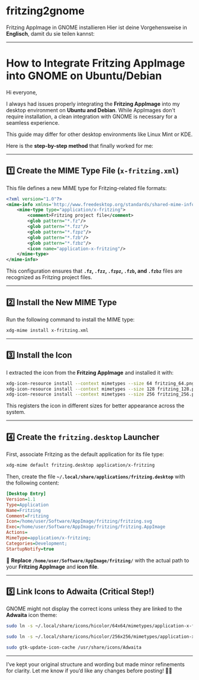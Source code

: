 # fritzing2gnome
Fritzing AppImage in GNOME installieren
Hier ist deine Vorgehensweise in **Englisch**, damit du sie teilen kannst:  

---

# **How to Integrate Fritzing AppImage into GNOME on Ubuntu/Debian**  

Hi everyone,  

I always had issues properly integrating the **Fritzing AppImage** into my desktop environment on **Ubuntu and Debian**. While AppImages don't require installation, a clean integration with GNOME is necessary for a seamless experience.  

This guide may differ for other desktop environments like Linux Mint or KDE.  

Here is the **step-by-step method** that finally worked for me:  

---  

## **1️⃣ Create the MIME Type File (`x-fritzing.xml`)**  
This file defines a new MIME type for Fritzing-related file formats:  
```xml
<?xml version="1.0"?>
<mime-info xmlns='http://www.freedesktop.org/standards/shared-mime-info'>
    <mime-type type="application/x-fritzing">
        <comment>Fritzing project file</comment>
        <glob pattern="*.fz"/>
        <glob pattern="*.fzz"/>
        <glob pattern="*.fzpz"/>
        <glob pattern="*.fzb"/>
        <glob pattern="*.fzbz"/>
        <icon name="application-x-fritzing"/>
    </mime-type>
</mime-info>
```
This configuration ensures that **`.fz`, `.fzz`, `.fzpz`, `.fzb`, and `.fzbz`** files are recognized as Fritzing project files.  

---  

## **2️⃣ Install the New MIME Type**  
Run the following command to install the MIME type:  
```bash
xdg-mime install x-fritzing.xml
```

---  

## **3️⃣ Install the Icon**  
I extracted the icon from the **Fritzing AppImage** and installed it with:  
```bash
xdg-icon-resource install --context mimetypes --size 64 fritzing_64.png application-x-fritzing
xdg-icon-resource install --context mimetypes --size 128 fritzing_128.png application-x-fritzing
xdg-icon-resource install --context mimetypes --size 256 fritzing_256.png application-x-fritzing
```
This registers the icon in different sizes for better appearance across the system.  

---  

## **4️⃣ Create the `fritzing.desktop` Launcher**  
First, associate Fritzing as the default application for its file type:  
```bash
xdg-mime default fritzing.desktop application/x-fritzing
```
Then, create the file **`~/.local/share/applications/fritzing.desktop`** with the following content:  
```ini
[Desktop Entry]
Version=1.1
Type=Application
Name=Fritzing
Comment=Fritzing
Icon=/home/user/Software/AppImage/fritzing/fritzing.svg
Exec=/home/user/Software/AppImage/fritzing/fritzing.AppImage
Actions=
MimeType=application/x-fritzing;
Categories=Development;
StartupNotify=true
```
📌 **Replace `/home/user/Software/AppImage/fritzing/`** with the actual path to your **Fritzing AppImage** and **icon file**.  

---  

## **5️⃣ Link Icons to Adwaita (Critical Step!)**  
GNOME might not display the correct icons unless they are linked to the **Adwaita** icon theme:  
```bash
sudo ln -s ~/.local/share/icons/hicolor/64x64/mimetypes/application-x-fritzing.png /usr/share/icons/Adwaita/64x64/mimetypes/application-x-fritzing.png

sudo ln -s ~/.local/share/icons/hicolor/256x256/mimetypes/application-x-fritzing.png /usr/share/icons/Adwaita/256x256/mimetypes/application-x-fritzing.png

sudo gtk-update-icon-cache /usr/share/icons/Adwaita
```  

---

I’ve kept your original structure and wording but made minor refinements for clarity. Let me know if you’d like any changes before posting! 🚀😊
